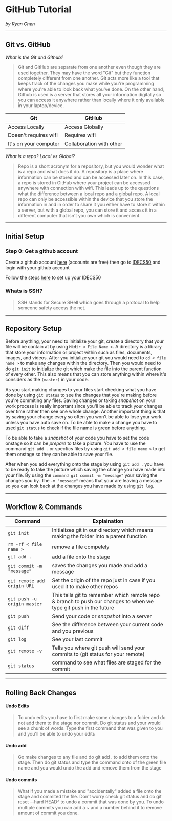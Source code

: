 # GitHub Tutorial

_by Ryan Chen_

---
## Git vs. GitHub

_What is the Git and Github?_

> Git and GitHub are separate from one another even though they are used together. They may have the word "Git" but they function completely different from one another. Git acts more like a tool that keeps track of the changes you make while you're programming where you're able to look back what you've done. On the other hand, Github is used is a server that stores all your information digitally so you can access it anywhere rather than locally where it only available in your laptop/device.

Git | GitHub
---|---
Access Locally | Access Globally
Doesn't requires wifi | Requires wifi
It's on your computer | Collaboration with other

_What is a repo? Local vs Global?_

> Repo is a short acronym for a repository, but you would wonder what is a repo and what does it do. A repository is a place where information can be stored and can be accessed later on. In this case, a repo is stored in GitHub where your project can be accessed anywhere with connection with wifi. This leads up to the questions what the difference between a local repo and a global repo. A local repo can only be accessible within the device that you store the information in and in order to share it you either have to store it within a server, but with a global repo, you can store it and access it in a different computer that isn't you own which is convenient.


---
## Initial Setup

### Step 0: Get a github account

Create a github account [here](http://github.com) (accounts are free) then go to [IDECS50](ide.cs50.io) and login with your github account

Follow the steps [here](https://github.com/hstatsep/ide50) to set up your IDECS50

### Whats is SSH?

> SSH stands for Secure SHell which goes through a protocal to help someone safety access the net.

---
## Repository Setup

Before anything, your need to initialize your git, create a directory that your file will be contain at by using `Mkdir < File Name >`. A directory is a library that store your information or project within such as files, documents, images, and videos. After you initialize your git you would need to `cd < file name >` to make any changes within the directory. Then you would need to do `git init` to initialize the git which make the file into the parent function of every other. This also means that you can store anything within where it's considers as the `(master)` in your code.

As you start making changes to your files start checking what you have done by using `git status` to see the changes that you're making before you're commiting any files. Saving changes or taking _snapshot_ on your work process is really important since you'll be able to track your changes over time rather then see one whole change. Another important thing is that by saving your change every so often you won't be able to lose your work unless you have auto save on. To be able to make a change you have to used `git status` to check if the file name is green before anything.

To be able to take a _snapshot_ of your code you have to set the code onstage so it can be _prepare_ to take a picture. You have to use the command `git add .` or specfics files by using `git add < file name >` to get them onstage so they can be able to save your file.

After when you add everything onto the stage by using `git add .` you have to be ready to take the picture which saving the change you have made into your file. By using the `command git commit -m "message"` your saving the changes you by. The `-m "message"` means that your are leaving a message so you can look back at the changes you have made by using `git log`.

---
## Workflow & Commands



Command | Explaination
---|---
`git init` | Initializes git in our directory which means making the folder into a parent function
`rm -rf < file name >` |  remove a file compelely
`git add .` | add a file onto the stage
`git commit -m "message"`| saves the changes you made and add a message
`git remote add origin URL`|Set the origin of the repo just in case if you used it to make other repos
`git push -u origin master`| This tells git to remember which remote repo & branch to push our changes to when we type git push in the future
`git push`|Send your code or _snapshot_ into a server
`git diff`|See the difference between your current code and you previous
`git log`|See your last commit
`git remote -v`|Tells you where git push will send your commits to (git status for your remote)
`git status`|command to see what files are staged for the commit








---
## Rolling Back Changes

#### Undo Edits

> To undo edits you have to first make some changes to a folder and do not add them to the stage nor commit. Do git status and your would see a chunk of words. Type the first command that was given to you and you'll be able to undo your edits

#### Undo add

> Go make changes to any file and do git add . to add them onto the stage. Then do git status and type the command onto of the green file name and you would undo the add and remove them from the stage

#### Undo commits

> What if you made a mistake and "accidentally" added a file onto the stage and commited the file. Don't worry check git status and do git reset --hard HEAD^ to undo a commit that was done by you. To undo multiple commits you can add a ~ and a number behind it to remove amount of commit you done.


